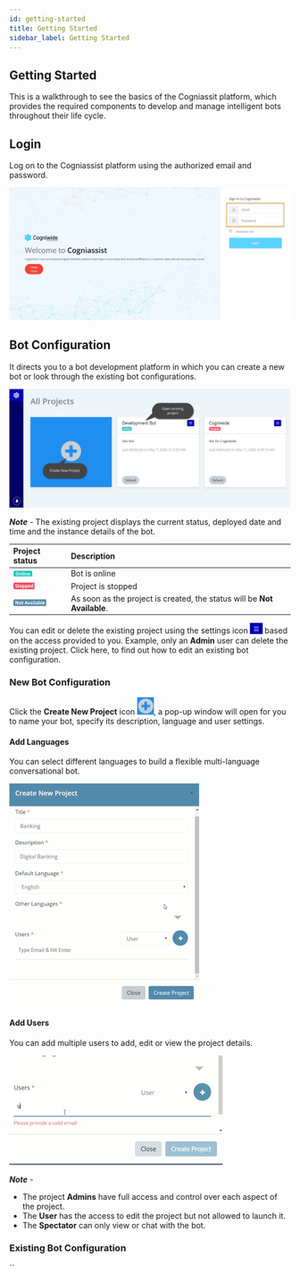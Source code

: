 ```yaml
---
id: getting-started  
title: Getting Started
sidebar_label: Getting Started
---
```


## Getting Started

This is a walkthrough to see the basics of the Cogniassit platform, which provides the required components to develop and manage intelligent bots throughout their life cycle.

## Login

Log on to the Cogniassist platform using the authorized email and password.

<img src="assets/Login.png" style="zoom: 50%;" />

## Bot Configuration

It directs you to a bot development platform in which you can create a new bot or look through the existing bot configurations.

<img src="assets/CA_001.png" style="zoom: 50%;" />

***Note*** - The existing project displays the current status, deployed date and time and the instance details of the bot.

| Project status                                               | Description                                                  |
| :----------------------------------------------------------- | :----------------------------------------------------------- |
| <img src="assets/CA_004.png?lastModify=1589564525" alt="img" style="zoom:50%;" /> | Bot is online                                                |
| <img src="assets/CA_005.png?lastModify=1589564525" alt="img" style="zoom:50%;" /> | Project is stopped                                           |
| <img src="assets/CA_006.png?lastModify=1589564525" alt="img" style="zoom:50%;" /> | As soon as the project is created, the status will be **Not Available**. |

You can edit or delete the existing project using the settings icon <img src="assets/CA_003.png" style="zoom: 33%;" /> based on the access provided to you. Example, only an **Admin** user can delete the existing project. Click here, to find out how to edit an existing bot configuration.

### New Bot Configuration

Click the **Create New Project** icon <img src="assets/CA_00.png" style="zoom: 25%;" />, a pop-up window will open for you to name your bot, specify its description, language and user settings.

#### Add Languages

You can select different languages to build a flexible multi-language conversational bot.

<img src="assets/CA_003.gif" style="zoom: 50%;" />

#### Add Users

You can add multiple users to add, edit or view the project details.

<img src="assets/cw_008.gif" style="zoom:50%;" />

***Note*** - 

- The project **Admins** have full access and control over each aspect of the project.
- The **User** has the access to edit the project but not allowed to launch it.
- The **Spectator** can only view or chat with the bot.

### Existing Bot Configuration

``

